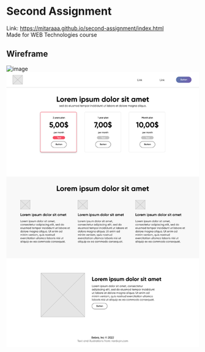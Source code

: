 
# Second Assignment

Link: https://mitaraaa.github.io/second-assignment/index.html  
Made for WEB Technologies course

## Wireframe

![image](wireframe/index.png)
![image](wireframe/pricing.png)
